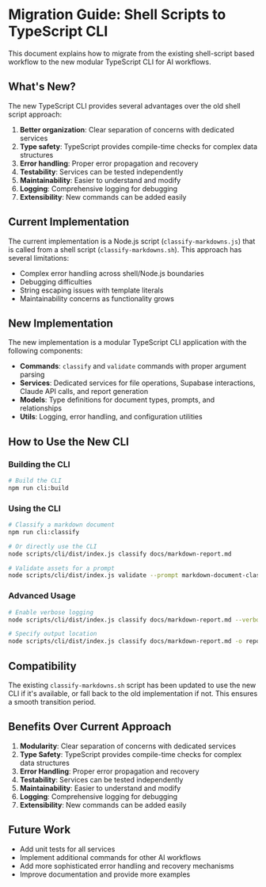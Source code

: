 # Migration Guide: Shell Scripts to TypeScript CLI

This document explains how to migrate from the existing shell-script based workflow to the new modular TypeScript CLI for AI workflows.

## What's New?

The new TypeScript CLI provides several advantages over the old shell script approach:

1. **Better organization**: Clear separation of concerns with dedicated services
2. **Type safety**: TypeScript provides compile-time checks for complex data structures
3. **Error handling**: Proper error propagation and recovery
4. **Testability**: Services can be tested independently
5. **Maintainability**: Easier to understand and modify
6. **Logging**: Comprehensive logging for debugging
7. **Extensibility**: New commands can be added easily

## Current Implementation

The current implementation is a Node.js script (`classify-markdowns.js`) that is called from a shell script (`classify-markdowns.sh`). This approach has several limitations:

- Complex error handling across shell/Node.js boundaries
- Debugging difficulties
- String escaping issues with template literals
- Maintainability concerns as functionality grows

## New Implementation

The new implementation is a modular TypeScript CLI application with the following components:

- **Commands**: `classify` and `validate` commands with proper argument parsing
- **Services**: Dedicated services for file operations, Supabase interactions, Claude API calls, and report generation
- **Models**: Type definitions for document types, prompts, and relationships
- **Utils**: Logging, error handling, and configuration utilities

## How to Use the New CLI

### Building the CLI

```bash
# Build the CLI
npm run cli:build
```

### Using the CLI

```bash
# Classify a markdown document
npm run cli:classify

# Or directly use the CLI
node scripts/cli/dist/index.js classify docs/markdown-report.md

# Validate assets for a prompt
node scripts/cli/dist/index.js validate --prompt markdown-document-classification-prompt
```

### Advanced Usage

```bash
# Enable verbose logging
node scripts/cli/dist/index.js classify docs/markdown-report.md --verbose

# Specify output location
node scripts/cli/dist/index.js classify docs/markdown-report.md -o reports/custom-report.md
```

## Compatibility

The existing `classify-markdowns.sh` script has been updated to use the new CLI if it's available, or fall back to the old implementation if not. This ensures a smooth transition period.

## Benefits Over Current Approach

1. **Modularity**: Clear separation of concerns with dedicated services
2. **Type Safety**: TypeScript provides compile-time checks for complex data structures
3. **Error Handling**: Proper error propagation and recovery
4. **Testability**: Services can be tested independently
5. **Maintainability**: Easier to understand and modify
6. **Logging**: Comprehensive logging for debugging
7. **Extensibility**: New commands can be added easily

## Future Work

- Add unit tests for all services
- Implement additional commands for other AI workflows
- Add more sophisticated error handling and recovery mechanisms
- Improve documentation and provide more examples